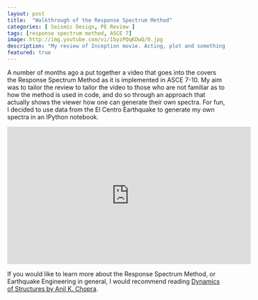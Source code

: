 ```yaml
---
layout: post
title:  "Walkthrough of the Response Spectrum Method"
categories: [ Seismic Design, PE Review ]
tags: [response spectrum method, ASCE 7]
image: http://img.youtube.com/vi/IbyzPQqKDwQ/0.jpg
description: "My review of Inception movie. Acting, plot and something else in this short description."
featured: true
---
```


A number of months ago a put together a video that goes into the covers the Response Spectrum Method as it is implemented in ASCE 7-10. My aim was to tailor the review to tailor the video to those who are not familiar as to how the method is used in code, and do so through an approach that actually shows the viewer how one can generate their own spectra. For fun, I decided to use data from the El Centro Earthquake to generate my own spectra in an IPython notebook.

<iframe width="560" height="315" src="https://www.youtube.com/embed/IbyzPQqKDwQ" frameborder="0" allow="accelerometer; autoplay; encrypted-media; gyroscope; picture-in-picture" allowfullscreen style="display: block;margin: auto;"></iframe>

If you would like to learn more about the Response Spectrum Method, or Earthquake Engineering in general, I would recommend reading [Dynamics of Structures by Anil K. Chopra](https://amzn.to/2ENuY9Q).